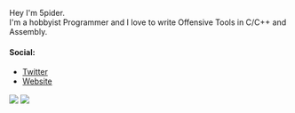 Hey I'm 5pider. <br>
I'm a hobbyist Programmer and I love to write Offensive Tools in C/C++ and Assembly.

#### Social:
- [Twitter](https://twitter.com/C5pider)
- [Website](https://5pider.net)

<a>
  <img align="center" src="https://github-readme-stats.vercel.app/api?username=Cracked5pider&show_icons=true&theme=tokyonight" />
</a>
<a>
  <img align="center" src="https://github-readme-stats.vercel.app/api/top-langs/?username=Cracked5pider&layout=compact&show_icons=true&theme=tokyonight" />
</a>
